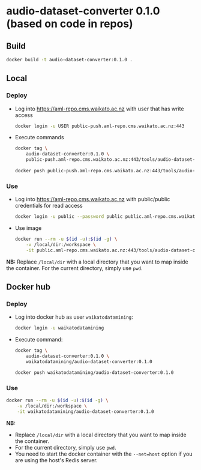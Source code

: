 # audio-dataset-converter 0.1.0 (based on code in repos)

## Build

```bash
docker build -t audio-dataset-converter:0.1.0 .
```

## Local

### Deploy

* Log into https://aml-repo.cms.waikato.ac.nz with user that has write access

  ```bash
  docker login -u USER public-push.aml-repo.cms.waikato.ac.nz:443
  ```

* Execute commands

  ```bash
  docker tag \
      audio-dataset-converter:0.1.0 \
      public-push.aml-repo.cms.waikato.ac.nz:443/tools/audio-dataset-converter:0.1.0
      
  docker push public-push.aml-repo.cms.waikato.ac.nz:443/tools/audio-dataset-converter:0.1.0
  ```

### Use

* Log into https://aml-repo.cms.waikato.ac.nz with public/public credentials for read access

  ```bash
  docker login -u public --password public public.aml-repo.cms.waikato.ac.nz:443
  ```

* Use image

  ```bash
  docker run --rm -u $(id -u):$(id -g) \
      -v /local/dir:/workspace \
      -it public.aml-repo.cms.waikato.ac.nz:443/tools/audio-dataset-converter:0.1.0
  ```

**NB:** Replace `/local/dir` with a local directory that you want to map inside the container. 
For the current directory, simply use `pwd`.


## Docker hub

### Deploy

* Log into docker hub as user `waikatodatamining`:

  ```bash
  docker login -u waikatodatamining
  ```

* Execute command:

  ```bash
  docker tag \
      audio-dataset-converter:0.1.0 \
      waikatodatamining/audio-dataset-converter:0.1.0
  
  docker push waikatodatamining/audio-dataset-converter:0.1.0
  ```

### Use

```bash
docker run --rm -u $(id -u):$(id -g) \
    -v /local/dir:/workspace \
    -it waikatodatamining/audio-dataset-converter:0.1.0
```

**NB:** 

* Replace `/local/dir` with a local directory that you want to map inside the container. 
* For the current directory, simply use `pwd`.
* You need to start the docker container with the `--net=host` option if you are using the host's Redis server.
